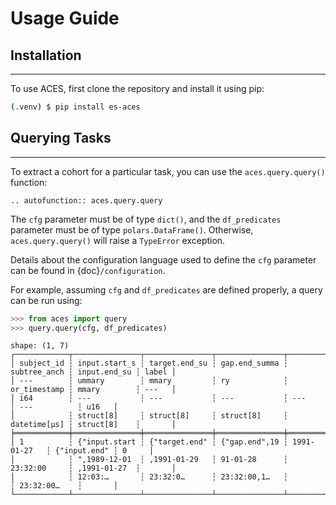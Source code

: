 # Usage Guide

## Installation

______________________________________________________________________

To use ACES, first clone the repository and install it using pip:

```bash
(.venv) $ pip install es-aces
```

## Querying Tasks

______________________________________________________________________

To extract a cohort for a particular task, you can use the `aces.query.query()` function:

```{eval-rst}
.. autofunction:: aces.query.query
```

The `cfg` parameter must be of type `dict()`, and the `df_predicates` parameter must be of type `polars.DataFrame()`.
Otherwise, `aces.query.query()` will raise a `TypeError` exception.

Details about the configuration language used to define the `cfg` parameter can be found in {doc}`/configuration`.

For example, assuming `cfg` and `df_predicates` are defined properly, a query can be run using:

```python
>>> from aces import query
>>> query.query(cfg, df_predicates)
```

```
shape: (1, 7)
┌────────────┬───────────────┬───────────────┬───────────────┬──────────────┬──────────────┬───────┐
│ subject_id ┆ input.start_s ┆ target.end_su ┆ gap.end_summa ┆ subtree_anch ┆ input.end_su ┆ label │
│ ---        ┆ ummary        ┆ mmary         ┆ ry            ┆ or_timestamp ┆ mmary        ┆ ---   │
│ i64        ┆ ---           ┆ ---           ┆ ---           ┆ ---          ┆ ---          ┆ u16   │
│            ┆ struct[8]     ┆ struct[8]     ┆ struct[8]     ┆ datetime[μs] ┆ struct[8]    ┆       │
╞════════════╪═══════════════╪═══════════════╪═══════════════╪══════════════╪══════════════╪═══════╡
│ 1          ┆ {"input.start ┆ {"target.end" ┆ {"gap.end",19 ┆ 1991-01-27   ┆ {"input.end" ┆ 0     │
│            ┆ ",1989-12-01  ┆ ,1991-01-29   ┆ 91-01-28      ┆ 23:32:00     ┆ ,1991-01-27  ┆       │
│            ┆ 12:03:…       ┆ 23:32:0…      ┆ 23:32:00,1…   ┆              ┆ 23:32:00…    ┆       │
└────────────┴───────────────┴───────────────┴───────────────┴──────────────┴──────────────┴───────┘
```
